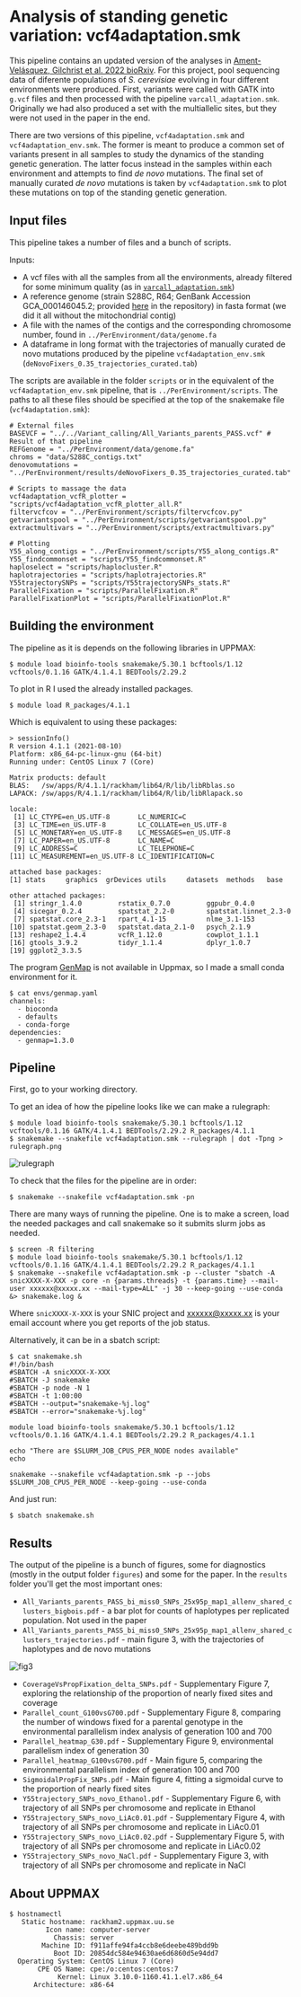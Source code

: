 # Analysis of standing genetic variation: vcf4adaptation.smk 

This pipeline contains an updated version of the analyses in [Ament-Velásquez, Gilchrist et al. 2022 bioRxiv](https://www.biorxiv.org/content/10.1101/2022.03.26.485920v1). For this project, pool sequencing data of diferente populations of *S. cerevisiae* evolving in four different environments were produced. First, variants were called with GATK into `g.vcf` files and then processed with the pipeline `varcall_adaptation.smk`. Originally we had also produced a set with the multiallelic sites, but they were not used in the paper in the end.

There are two versions of this pipeline, `vcf4adaptation.smk` and `vcf4adaptation_env.smk`. The former is meant to produce a common set of variants present in all samples to study the dynamics of the standing genetic generation. The latter focus instead in the samples within each environment and attempts to find *de novo* mutations. The final set of manually curated *de novo* mutations is taken by `vcf4adaptation.smk` to plot these mutations on top of the standing genetic generation.

## Input files

This pipeline takes a number of files and a bunch of scripts.

Inputs:

- A vcf files with all the samples from all the environments, already filtered for some minimum quality (as in [`varcall_adaptation.smk`](https://github.com/SLAment/AdaptationDynamics/tree/main/Variant_calling))
- A reference genome (strain S288C, R64; GenBank Accession GCA_000146045.2; provided [here](https://github.com/SLAment/AdaptationDynamics/blob/main/Variant_filtering/PerEnvironment/data/genome.fa) in the repository) in fasta format (we did it all without the mitochondrial contig)
- A file with the names of the contigs and the corresponding chromosome number, found in `../PerEnvironment/data/genome.fa`
- A dataframe in long format with the trajectories of manually curated de novo mutations produced by the pipeline `vcf4adaptation_env.smk` (`deNovoFixers_0.35_trajectories_curated.tab`)

The scripts are available in the folder `scripts` or in the equivalent of the `vcf4adaptation_env.smk`  pipeline, that is `../PerEnvironment/scripts`. The paths to all these files should be specified at the top of the snakemake file (`vcf4adaptation.smk`):

	# External files
	BASEVCF = "../../Variant_calling/All_Variants_parents_PASS.vcf" # Result of that pipeline
	REFGenome = "../PerEnvironment/data/genome.fa"
	chroms = "data/S288C_contigs.txt"
	denovomutations = "../PerEnvironment/results/deNovoFixers_0.35_trajectories_curated.tab"

	# Scripts to massage the data
	vcf4adaptation_vcfR_plotter = "scripts/vcf4adaptation_vcfR_plotter_all.R"
	filtervcfcov = "../PerEnvironment/scripts/filtervcfcov.py"
	getvariantspool = "../PerEnvironment/scripts/getvariantspool.py"
	extractmultivars = "../PerEnvironment/scripts/extractmultivars.py"

	# Plotting
	Y55_along_contigs = "../PerEnvironment/scripts/Y55_along_contigs.R"
	Y55_findcommonset = "scripts/Y55_findcommonset.R"
	haploselect = "scripts/haplocluster.R"
	haplotrajectories = "scripts/haplotrajectories.R"
	Y55trajectorySNPs = "scripts/Y55trajectorySNPs_stats.R"
	ParallelFixation = "scripts/ParallelFixation.R"
	ParallelFixationPlot = "scripts/ParallelFixationPlot.R"

## Building the environment

The pipeline as it is depends on the following libraries in UPPMAX:

	$ module load bioinfo-tools snakemake/5.30.1 bcftools/1.12 vcftools/0.1.16 GATK/4.1.4.1 BEDTools/2.29.2

To plot in R I used the already installed packages. 

	$ module load R_packages/4.1.1

Which is equivalent to using these packages:

	> sessionInfo()
	R version 4.1.1 (2021-08-10)
	Platform: x86_64-pc-linux-gnu (64-bit)
	Running under: CentOS Linux 7 (Core)

	Matrix products: default
	BLAS:   /sw/apps/R/4.1.1/rackham/lib64/R/lib/libRblas.so
	LAPACK: /sw/apps/R/4.1.1/rackham/lib64/R/lib/libRlapack.so

	locale:
	 [1] LC_CTYPE=en_US.UTF-8       LC_NUMERIC=C
	 [3] LC_TIME=en_US.UTF-8        LC_COLLATE=en_US.UTF-8
	 [5] LC_MONETARY=en_US.UTF-8    LC_MESSAGES=en_US.UTF-8
	 [7] LC_PAPER=en_US.UTF-8       LC_NAME=C
	 [9] LC_ADDRESS=C               LC_TELEPHONE=C
	[11] LC_MEASUREMENT=en_US.UTF-8 LC_IDENTIFICATION=C

	attached base packages:
	[1] stats     graphics  grDevices utils     datasets  methods   base

	other attached packages:
	 [1] stringr_1.4.0         rstatix_0.7.0         ggpubr_0.4.0
	 [4] sicegar_0.2.4         spatstat_2.2-0        spatstat.linnet_2.3-0
	 [7] spatstat.core_2.3-1   rpart_4.1-15          nlme_3.1-153
	[10] spatstat.geom_2.3-0   spatstat.data_2.1-0   psych_2.1.9
	[13] reshape2_1.4.4        vcfR_1.12.0           cowplot_1.1.1
	[16] gtools_3.9.2          tidyr_1.1.4           dplyr_1.0.7
	[19] ggplot2_3.3.5

The program [GenMap](https://github.com/cpockrandt/genmap) is not available in Uppmax, so I made a small conda environment for it.

	$ cat envs/genmap.yaml
	channels:
	  - bioconda
	  - defaults
	  - conda-forge
	dependencies:
	  - genmap=1.3.0

## Pipeline

First, go to your working directory. 

To get an idea of how the pipeline looks like we can make a rulegraph:

	$ module load bioinfo-tools snakemake/5.30.1 bcftools/1.12 vcftools/0.1.16 GATK/4.1.4.1 BEDTools/2.29.2 R_packages/4.1.1
    $ snakemake --snakefile vcf4adaptation.smk --rulegraph | dot -Tpng > rulegraph.png

![rulegraph](rulegraph.png "rulegraph")

To check that the files for the pipeline are in order:

	$ snakemake --snakefile vcf4adaptation.smk -pn

There are many ways of running the pipeline. One is to make a screen, load the needed packages and call snakemake so it submits slurm jobs as needed. 

	$ screen -R filtering
	$ module load bioinfo-tools snakemake/5.30.1 bcftools/1.12 vcftools/0.1.16 GATK/4.1.4.1 BEDTools/2.29.2 R_packages/4.1.1
	$ snakemake --snakefile vcf4adaptation.smk -p --cluster "sbatch -A snicXXXX-X-XXX -p core -n {params.threads} -t {params.time} --mail-user xxxxxx@xxxxx.xx --mail-type=ALL" -j 30 --keep-going --use-conda &> snakemake.log &

Where `snicXXXX-X-XXX` is your SNIC project and xxxxxx@xxxxx.xx is your email account where you get reports of the job status.

Alternatively, it can be in a sbatch script:

	$ cat snakemake.sh
	#!/bin/bash
	#SBATCH -A snicXXXX-X-XXX
	#SBATCH -J snakemake
	#SBATCH -p node -N 1
	#SBATCH -t 1:00:00
	#SBATCH --output="snakemake-%j.log"
	#SBATCH --error="snakemake-%j.log"

	module load bioinfo-tools snakemake/5.30.1 bcftools/1.12 vcftools/0.1.16 GATK/4.1.4.1 BEDTools/2.29.2 R_packages/4.1.1

	echo "There are $SLURM_JOB_CPUS_PER_NODE nodes available"
	echo

	snakemake --snakefile vcf4adaptation.smk -p --jobs $SLURM_JOB_CPUS_PER_NODE --keep-going --use-conda

And just run:

	$ sbatch snakemake.sh

## Results

The output of the pipeline is a bunch of figures, some for diagnostics (mostly in the output folder `figures`) and some for the paper. In the `results` folder you'll get the most important ones:

- `All_Variants_parents_PASS_bi_miss0_SNPs_25x95p_map1_allenv_shared_clusters_bigbois.pdf` - a bar plot for counts of haplotypes per replicated population. Not used in the paper
- `All_Variants_parents_PASS_bi_miss0_SNPs_25x95p_map1_allenv_shared_clusters_trajectories.pdf` - main figure 3, with the trajectories of haplotypes and de novo mutations

![fig3](Fig3_All_Variants_parents_PASS_bi_miss0_SNPs_25x95p_map1_allenv_shared_clusters_trajectories "fig3")


- `CoverageVsPropFixation_delta_SNPs.pdf` - Supplementary Figure 7, exploring the relationship of the proportion of nearly fixed sites and coverage
- `Parallel_count_G100vsG700.pdf` - Supplementary Figure 8, comparing the number of windows fixed for a parental genotype in the environmental parallelism index analysis of generation 100 and 700
- `Parallel_heatmap_G30.pdf` - Supplementary Figure 9, environmental parallelism index of generation 30
- `Parallel_heatmap_G100vsG700.pdf` - Main figure 5, comparing the environmental parallelism index of generation 100 and 700
- `SigmoidalPropFix_SNPs.pdf` - Main figure 4, fitting a sigmoidal curve to the proportion of nearly fixed sites
- `Y55trajectory_SNPs_novo_Ethanol.pdf` - Supplementary Figure 6, with trajectory of all SNPs per chromosome and replicate in Ethanol
- `Y55trajectory_SNPs_novo_LiAc0.01.pdf` - Supplementary Figure 4, with trajectory of all SNPs per chromosome and replicate in LiAc0.01
- `Y55trajectory_SNPs_novo_LiAc0.02.pdf` - Supplementary Figure 5, with trajectory of all SNPs per chromosome and replicate in LiAc0.02
- `Y55trajectory_SNPs_novo_NaCl.pdf` - Supplementary Figure 3, with trajectory of all SNPs per chromosome and replicate in NaCl




## About UPPMAX

	$ hostnamectl
	   Static hostname: rackham2.uppmax.uu.se
	         Icon name: computer-server
	           Chassis: server
	        Machine ID: f911affe94fa4ccb8e6deebe489bdd9b
	           Boot ID: 20854dc584e94630ae6d6860d5e94dd7
	  Operating System: CentOS Linux 7 (Core)
	       CPE OS Name: cpe:/o:centos:centos:7
	            Kernel: Linux 3.10.0-1160.41.1.el7.x86_64
	      Architecture: x86-64

